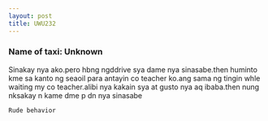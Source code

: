 ```yaml
---
layout: post
title: UWU232
---
```


### Name of taxi: Unknown

Sinakay nya ako.pero hbng ngddrive sya dame nya sinasabe.then huminto kme sa kanto ng seaoil para antayin co teacher ko.ang sama ng tingin whle waiting my co teacher.alibi nya kakain sya at gusto nya aq ibaba.then nung nksakay n kame dme p dn nya sinasabe

```Rude behavior```
